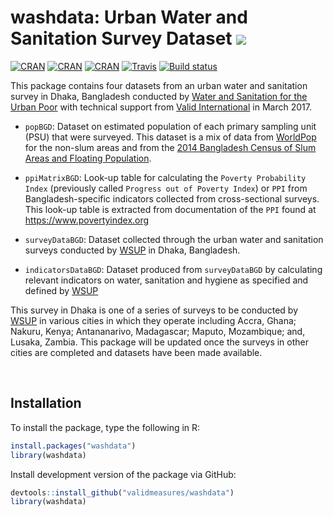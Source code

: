 # washdata: Urban Water and Sanitation Survey Dataset <img src="man/figures/washVAM.png" />

[![CRAN](https://img.shields.io/cran/v/washdata.svg)](https://CRAN.R-project.org/package=washdata)
[![CRAN](https://img.shields.io/cran/l/washdata.svg)](https://github.com/validmeasures/washdata/blob/master/LICENSE.md)
[![CRAN](http://cranlogs.r-pkg.org/badges/washdata)](http://cran.rstudio.com/web/packages/washdata/index.html)
[![Travis](https://img.shields.io/travis/validmeasures/washdata.svg?branch=master)](https://travis-ci.org/validmeasures/washdata)
[![Build status](https://ci.appveyor.com/api/projects/status/outyoi6bw8yqi0p1?svg=true)](https://ci.appveyor.com/project/ernestguevarra/washdata)


This package contains four datasets from an urban water and sanitation survey in Dhaka, Bangladesh conducted by [Water and Sanitation for the Urban Poor](https://www.wsup.com) with technical support from [Valid International](http://www.validinternational.com) in March 2017.

* `popBGD`: Dataset on estimated population of each primary sampling unit (PSU) that were surveyed. This dataset is a mix of data from [WorldPop](http://www.worldpop.org.uk) for the non-slum areas and from the [2014 Bangladesh Census of Slum Areas and Floating Population](<http://203.112.218.65:8008/PageWebMenuContent.aspx?MenuKey=423>).

* `ppiMatrixBGD`: Look-up table for calculating the `Poverty Probability Index` (previously called `Progress out of Poverty Index`) or `PPI` from Bangladesh-specific indicators collected from cross-sectional surveys. This look-up table is extracted from documentation of the `PPI` found at <https://www.povertyindex.org>

* `surveyDataBGD`: Dataset collected through the urban water and sanitation surveys conducted by [WSUP](https://www.wsup.com) in Dhaka, Bangladesh.

* `indicatorsDataBGD`: Dataset produced from `surveyDataBGD` by calculating relevant indicators on water, sanitation and hygiene as specified and defined by [WSUP](https://www.wsup.com)

This survey in Dhaka is one of a series of surveys to be conducted by [WSUP](https://www.wsup.com) in various cities in which they operate including Accra, Ghana; Nakuru, Kenya; Antananarivo, Madagascar; Maputo, Mozambique; and, Lusaka, Zambia. This package will be updated once the surveys in other cities are completed and datasets have been made available.

<br/>

## Installation

To install the package, type the following in R:

```R
install.packages("washdata")
library(washdata)
```

Install development version of the package via GitHub:

```R
devtools::install_github("validmeasures/washdata")
library(washdata)
```
